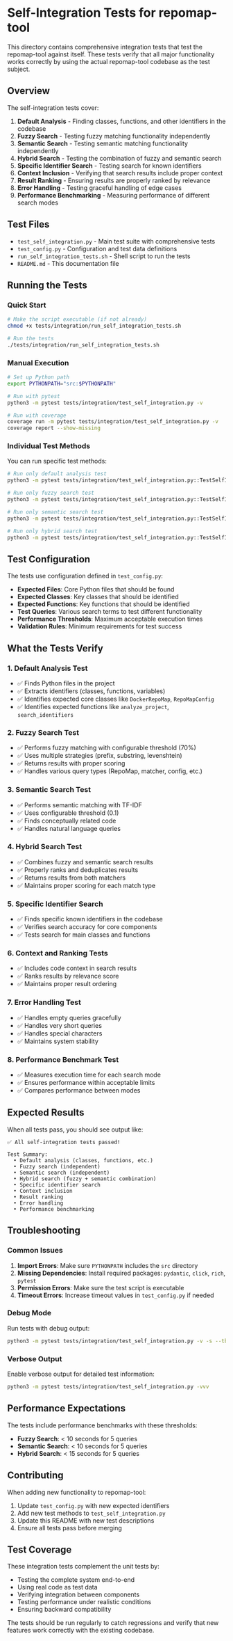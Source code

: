 # Self-Integration Tests for repomap-tool

This directory contains comprehensive integration tests that test the repomap-tool against itself. These tests verify that all major functionality works correctly by using the actual repomap-tool codebase as the test subject.

## Overview

The self-integration tests cover:

1. **Default Analysis** - Finding classes, functions, and other identifiers in the codebase
2. **Fuzzy Search** - Testing fuzzy matching functionality independently
3. **Semantic Search** - Testing semantic matching functionality independently
4. **Hybrid Search** - Testing the combination of fuzzy and semantic search
5. **Specific Identifier Search** - Testing search for known identifiers
6. **Context Inclusion** - Verifying that search results include proper context
7. **Result Ranking** - Ensuring results are properly ranked by relevance
8. **Error Handling** - Testing graceful handling of edge cases
9. **Performance Benchmarking** - Measuring performance of different search modes

## Test Files

- `test_self_integration.py` - Main test suite with comprehensive tests
- `test_config.py` - Configuration and test data definitions
- `run_self_integration_tests.sh` - Shell script to run the tests
- `README.md` - This documentation file

## Running the Tests

### Quick Start

```bash
# Make the script executable (if not already)
chmod +x tests/integration/run_self_integration_tests.sh

# Run the tests
./tests/integration/run_self_integration_tests.sh
```

### Manual Execution

```bash
# Set up Python path
export PYTHONPATH="src:$PYTHONPATH"

# Run with pytest
python3 -m pytest tests/integration/test_self_integration.py -v

# Run with coverage
coverage run -m pytest tests/integration/test_self_integration.py -v
coverage report --show-missing
```

### Individual Test Methods

You can run specific test methods:

```bash
# Run only default analysis test
python3 -m pytest tests/integration/test_self_integration.py::TestSelfIntegration::test_default_analysis_finds_classes_and_functions -v

# Run only fuzzy search test
python3 -m pytest tests/integration/test_self_integration.py::TestSelfIntegration::test_fuzzy_search_independently -v

# Run only semantic search test
python3 -m pytest tests/integration/test_self_integration.py::TestSelfIntegration::test_semantic_search_independently -v

# Run only hybrid search test
python3 -m pytest tests/integration/test_self_integration.py::TestSelfIntegration::test_hybrid_search_combination -v
```

## Test Configuration

The tests use configuration defined in `test_config.py`:

- **Expected Files**: Core Python files that should be found
- **Expected Classes**: Key classes that should be identified
- **Expected Functions**: Key functions that should be identified
- **Test Queries**: Various search terms to test different functionality
- **Performance Thresholds**: Maximum acceptable execution times
- **Validation Rules**: Minimum requirements for test success

## What the Tests Verify

### 1. Default Analysis Test
- ✅ Finds Python files in the project
- ✅ Extracts identifiers (classes, functions, variables)
- ✅ Identifies expected core classes like `DockerRepoMap`, `RepoMapConfig`
- ✅ Identifies expected functions like `analyze_project`, `search_identifiers`

### 2. Fuzzy Search Test
- ✅ Performs fuzzy matching with configurable threshold (70%)
- ✅ Uses multiple strategies (prefix, substring, levenshtein)
- ✅ Returns results with proper scoring
- ✅ Handles various query types (RepoMap, matcher, config, etc.)

### 3. Semantic Search Test
- ✅ Performs semantic matching with TF-IDF
- ✅ Uses configurable threshold (0.1)
- ✅ Finds conceptually related code
- ✅ Handles natural language queries

### 4. Hybrid Search Test
- ✅ Combines fuzzy and semantic search results
- ✅ Properly ranks and deduplicates results
- ✅ Returns results from both matchers
- ✅ Maintains proper scoring for each match type

### 5. Specific Identifier Search
- ✅ Finds specific known identifiers in the codebase
- ✅ Verifies search accuracy for core components
- ✅ Tests search for main classes and functions

### 6. Context and Ranking Tests
- ✅ Includes code context in search results
- ✅ Ranks results by relevance score
- ✅ Maintains proper result ordering

### 7. Error Handling Test
- ✅ Handles empty queries gracefully
- ✅ Handles very short queries
- ✅ Handles special characters
- ✅ Maintains system stability

### 8. Performance Benchmark Test
- ✅ Measures execution time for each search mode
- ✅ Ensures performance within acceptable limits
- ✅ Compares performance between modes

## Expected Results

When all tests pass, you should see output like:

```
✅ All self-integration tests passed!

Test Summary:
  • Default analysis (classes, functions, etc.)
  • Fuzzy search (independent)
  • Semantic search (independent)
  • Hybrid search (fuzzy + semantic combination)
  • Specific identifier search
  • Context inclusion
  • Result ranking
  • Error handling
  • Performance benchmarking
```

## Troubleshooting

### Common Issues

1. **Import Errors**: Make sure `PYTHONPATH` includes the `src` directory
2. **Missing Dependencies**: Install required packages: `pydantic`, `click`, `rich`, `pytest`
3. **Permission Errors**: Make sure the test script is executable
4. **Timeout Errors**: Increase timeout values in `test_config.py` if needed

### Debug Mode

Run tests with debug output:

```bash
python3 -m pytest tests/integration/test_self_integration.py -v -s --tb=long
```

### Verbose Output

Enable verbose output for detailed test information:

```bash
python3 -m pytest tests/integration/test_self_integration.py -vvv
```

## Performance Expectations

The tests include performance benchmarks with these thresholds:

- **Fuzzy Search**: < 10 seconds for 5 queries
- **Semantic Search**: < 10 seconds for 5 queries  
- **Hybrid Search**: < 15 seconds for 5 queries

## Contributing

When adding new functionality to repomap-tool:

1. Update `test_config.py` with new expected identifiers
2. Add new test methods to `test_self_integration.py`
3. Update this README with new test descriptions
4. Ensure all tests pass before merging

## Test Coverage

These integration tests complement the unit tests by:

- Testing the complete system end-to-end
- Using real code as test data
- Verifying integration between components
- Testing performance under realistic conditions
- Ensuring backward compatibility

The tests should be run regularly to catch regressions and verify that new features work correctly with the existing codebase.
